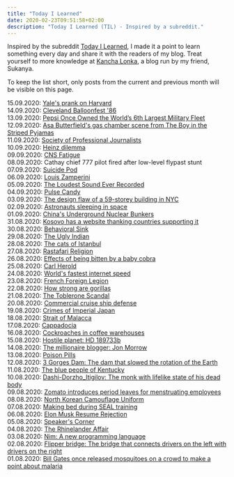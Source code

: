 ```yaml
---
title: "Today I Learned"
date: 2020-02-23T09:51:58+02:00
description: "Today I Learned (TIL) - Inspired by a subreddit."
---
```


Inspired by the subreddit [Today I Learned](https://www.reddit.com/r/todayilearned/), I made it a point to learn something every day and share it with the readers of my blog. Treat yourself to more knowledge at <a href="https://www.kanchalonka.com/til/" target="_blank">Kancha Lonka</a>, a blog run by my friend, Sukanya.

To keep the list short, only posts from the current and previous month will be visible on this page.

15.09.2020: <a href = "https://medium.com/history-of-yesterday/the-most-epic-university-prank-in-history-d93211b16c91" target = "_blank">Yale's prank on Harvard</a><br>
14.09.2020: <a href = "https://en.wikipedia.org/wiki/Balloonfest_%2786" target = "_blank">Cleveland Balloonfest '86</a><br>
13.09.2020: <a href = "https://medium.com/better-marketing/why-pepsi-once-owned-the-worlds-6th-largest-military-fleet-5d86d99b3ff0" target = "_blank">Pepsi Once Owned the World’s 6th Largest Military Fleet</a><br>
12.09.2020: <a href = "https://qr.ae/pNFWOC" target = "_blank">Asa Butterfield's gas chamber scene from The Boy in the Striped Pyjamas</a><br>
11.09.2020: <a href = "https://www.spj.org/ethicscode.asp" target = "_blank">Society of Professional Journalists</a><br>
10.09.2020: <a href = "https://en.wikipedia.org/wiki/Heinz_dilemma" target = "_blank">Heinz dilemma</a><br>
09.09.2020: <a href = "https://mennohenselmans.com/cns-fatigue/" target = "_blank">CNS Fatigue</a><br>
08.09.2020: <a href = "https://www.flightglobal.com/pictures-cathay-chief-777-pilot-fired-after-low-level-flypast-stunt/78950.article" target = "_blank"></a>Cathay chief 777 pilot fired after low-level flypast stunt<br>
07.09.2020: <a href = "https://www.scmp.com/news/world/europe/article/2141764/controversial-suicide-pod-lets-users-kill-themselves-press-button" target = "_blank">Suicide Pod</a><br>
06.09.2020: <a href = "https://en.wikipedia.org/wiki/Louis_Zamperini" target = "_blank">Louis Zamperini</a><br>
05.09.2020: <a href = "https://medium.com/exploring-history/the-loudest-sound-ever-recorded-c1927ef0de4d" target = "_blank">The Loudest Sound Ever Recorded</a><br>
04.09.2020: <a href = "https://qr.ae/pNCptk" target = "_blank">Pulse Candy</a><br>
03.09.2020: <a href = "https://qr.ae/pNAyLq" target = "_blank">The design flaw of a 59-storey building in NYC</a><br>
02.09.2020: <a href = "https://qr.ae/pNAydL" target = "_blank">Astronauts sleeping in space</a><br>
01.09.2020: <a href = "https://www.nationalgeographic.com/photography/proof/2017/02/atomic-rooms-beijing-china-housing/?cmpid=org&rid=60AF5954611A4648EEF6F3F017DF5DB5" target = "_blank">China's Underground Nuclear Bunkers</a><br>
31.08.2020: <a href = "https://www.kosovothanksyou.com/" target = "_blank">Kosovo has a website thanking countries supporting it</a><br>
30.08.2020: <a href = "https://en.wikipedia.org/wiki/Behavioral_sink" target = "_blank">Behavioral Sink</a><br>
29.08.2020: <a href = "https://en.wikipedia.org/wiki/The_Ugly_Indian" target = "_blank">The Ugly Indian</a><br>
28.08.2020: <a href = "https://qr.ae/pNYPy7" target = "_blank">The cats of Istanbul</a><br>
27.08.2020: <a href = "https://en.wikipedia.org/wiki/Rastafari" target = "_blank">Rastafari Religion</a><br>
26.08.2020: <a href = "https://qr.ae/pNYPsX" target = "_blank">Effects of being bitten by a baby cobra</a><br>
25.08.2020: <a href = "https://medium.com/crimebeat/dark-story-of-a-famous-redditor-b3add1b797af" target = "_blank">Carl Herold</a><br>
24.08.2020: <a href = "https://www.ndtv.com/world-news/uk-scientists-set-a-new-record-for-the-worlds-fastest-internet-speed-2284582" target = "_blank">World's fastest internet speed</a><br>
23.08.2020: <a href = "https://en.wikipedia.org/wiki/French_Foreign_Legion" target = "_blank">French Foreign Legion</a><br>
22.08.2020: <a href = "https://www.nyungweforestnationalpark.org/how-strong-are-gorillas/" target = "_blank">How strong are gorillas</a><br>
21.08.2020: <a href = "https://qr.ae/pN24QD" target = "_blank">The Toblerone Scandal</a><br>
20.08.2020: <a href = "https://qr.ae/pN2Piq" target = "_blank">Commercial cruise ship defense</a><br>
19.08.2020: <a href = "https://qr.ae/pN2PiL" target = "_blank">Crimes of Imperial Japan</a><br>
18.08.2020: <a href = "https://en.wikipedia.org/wiki/Strait_of_Malacca" target = "_blank">Strait of Malacca</a><br>
17.08.2020: <a href = "https://qr.ae/pN2rdO" target = "_blank">Cappadocia</a><br>
16.08.2020: <a href = "https://qr.ae/pN2PaW" target = "_blank">Cockroaches in coffee warehouses</a><br>
15.08.2020: <a href = "https://qr.ae/pN2PaJ" target = "_blank">Hostile planet: HD 189733b</a><br>
14.08.2020: <a href = "https://entrepreneurshandbook.co/lessons-from-millionaire-blogger-jon-morrow-after-8-years-of-writing-d330b80306bd" target = "_blank">The millionaire blogger: Jon Morrow</a><br> 
13.08.2020: <a href = "https://www.investopedia.com/terms/p/poisonpill.asp" target = "_blank">Poison Pills</a><br>
12.08.2020: <a href = "https://qr.ae/pN2hTJ" target = "_blank">3 Gorges Dam: The dam that slowed the rotation of the Earth</a><br>
11.08.2020: <a href = "https://medium.com/history-of-yesterday/the-blue-people-of-kentucky-2c0fcfea4fd7" target = "_blank">The blue people of Kentucky</a><br>
10.08.2020: <a href = "https://en.wikipedia.org/wiki/Dashi-Dorzho_Itigilov" target = "_blank">Dashi-Dorzho_Itigilov: The monk with lifelike state of his dead body</a><br>
09.08.2020: <a href = "https://www.thenewsminute.com/article/zomato-introduces-period-leaves-menstruating-employees-130368?fbclid=IwAR1BqHfPt2hr-KbtRoYJccRJHAuv317_51HN8ozi60DMe0STQCcCwJ1BwYQ" target = "_blank">Zomato introduces period leaves for menstruating employees</a><br>
08.08.2020: <a href = "https://qr.ae/pN2X5E" target = "_blank">North Korean Camouflage Uniform</a><br>
07.08.2020: <a href = "https://qr.ae/pN2X5z" target = "_blank">Making bed during SEAL training</a><br>
06.08.2020: <a href = "https://www.linkedin.com/pulse/20140902001902-7207283-elon-musk-resume-rejection/" target = "_blank">Elon Musk Resume Rejection</a><br>
05.08.2020: <a href = "https://qr.ae/pNsBHC" target = "_blank">Speaker's Corner</a><br>
04.08.2020: <a href = "https://medium.com/history-of-yesterday/the-rhinelander-affair-a626eac582b8" target = "_blank">The Rhinelander Affair</a><br>
03.08.2020: <a href = "https://medium.com/better-programming/a-python-substitute-i-tried-out-the-best-programming-language-youve-never-heard-of-9e29cd1893c0" target = "_blank">Nim: A new programming language</a><br>
02.08.2020: <a href = "https://www.fastcompany.com/1660258/ingenious-flipper-bridge-melds-left-side-drivers-right-side-drivers" target = "_blank">Flipper bridge: The bridge that connects drivers on the left with drivers on the right</a><br>
01.08.2020: <a href = "https://www.cnbc.com/2017/11/28/bill-gates-released-swarming-mosquitoes-to-make-a-point-about-malaria.html" target = "_blank">Bill Gates once released mosquitoes on a crowd to make a point about malaria</a><br>